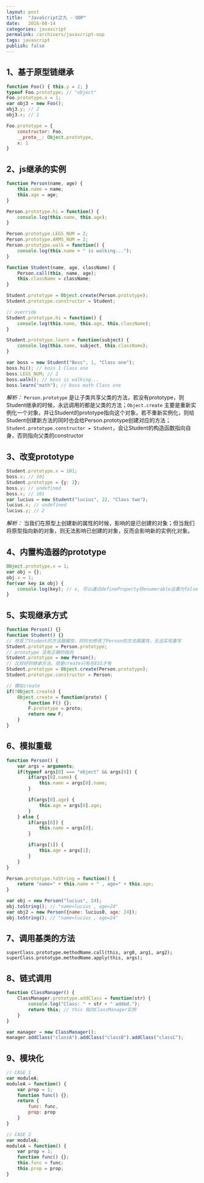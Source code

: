 ```yaml
---
layout: post
title:  "JavaScript之九 - OOP"
date:   2016-08-14
categories: javascript
permalink: /archivers/javascript-oop
tags: javascript
publish: false
---
```


## 1、基于原型链继承 ##

```javascript
function Foo() { this.y = 2; }
typeof Foo.prototype; // "object"
Foo.prototype.x = 1;
var obj3 = new Foo();
obj3.y; // 2
obj3.x; // 1

Foo.prototype = {
	constructor: Foo,
	__proto__: Object.prototype,
	x: 1
}
```

## 2、js继承的实例 ##

```javascript
function Person(name, age) {
	this.name = name;
	this.age = age;
}

Person.prototype.hi = function() {
	console.log(this.name, this.age);
}

Person.prototype.LEGS_NUM = 2;
Person.prototype.ARMS_NUM = 2;
Person.prototype.walk = function() {
	console.log(this.name + " is walking...");
}

function Student(name, age, className) {
	Person.call(this, name, age);
	this.className = className;
}

Student.prototype = Object.create(Person.prototype);
Student.prototype.constructor = Student;

// override
Student.prototype.hi = function() {
	console.log(this.name, this.age, this.className);
}

Student.prototype.learn = function(subject) {
	console.log(this.name, subject, this.className);
}

var boss = new Student("Boss", 1, "Class one");
boss.hi(); // boss 1 Class one
boss.LEGS_NUM; // 2
boss.walk(); // boss is walking...
boss.learn("math"); // boss math Class one
```

*解析：* ```Person.prototype``` 是让子类共享父类的方法，若没有prototype，则Student继承的时候，永远调用的都是父类的方法；```Object.create``` 主要是重新实例化一个对象，并让Student的prototype指向这个对象，若不重新实例化，则给Student创建新方法的同时也会给Person.prototype创建对应的方法；```Student.prototype.constructor = Student```，会让Student的构造函数指向自身，否则指向父类的constructor

## 3、改变prototype ##

```javascript
Student.prototype.x = 101;
boss.x; // 101
Student.prototype = {y: 2};
boss.y; // undefined
boss.x; // 101
var lucius = new Student("lucius", 22, "Class two");
lucius.x; // undefined
lucius.y; // 2
```

*解析：* 当我们在原型上创建新的属性的时候，影响的是已创建的对象；但当我们将原型指向新的对象，则无法影响已创建的对象，反而会影响新的实例化对象。

## 4、内置构造器的prototype ##

```javascript
Object.prototype.x = 1;
var obj = {};
obj.x = 1;
for(var key in obj) {
	console.log(key); // x, 可以通过defineProperty将enumerable设置为false
}
```

## 5、实现继承方式 ##

```javascript
function Person() {}
function Student() {}
// 改变了Student的方法跟属性，同时也修改了Person的方法跟属性，无法实现重写
Student.prototype = Person.prototype;
// prototype 没有正确的指向
Student.prototype = new Person();
// 比较好的继承方法，但是create只有在ES5才有
Student.prototype = Object.create(Person.prototype);
Student.prototype.constructor = Person;

// 模拟create
if(!Object.create) {
	Object.create = function(proto) {
		function F() {};
		F.prototype = proto;
		return new F;
	}
}
```


## 6、模拟重载 ##

```javascript
function Person() {
	var args = arguments;
	if(typeof args[0] === "object" && args[0]) {
		if(args[0].name) {
			this.name = args[0].name;
		}

		if(args[0].age) {
			this.age = args[0].age;
		}
	} else {
		if(args[0]) {
			this.name = args[0];
		}

		if(args[1]) {
			this.age = args[1];
		}
	}
}

Person.prototype.toString = function() {
	return "name=" + this.name + " , age=" + this.age;
}

var obj = new Person("lucius", 24);
obj.toString(); // "name=lucius , age=24"
var obj2 = new Person({name: lucius0, age: 24});
obj.toString(); // "name=lucius , age=24"
```

## 7、调用基类的方法 ##

```javscript
superClass.prototype.methodName.call(this, arg0, arg1, arg2);
superClass.prototype.methodName.apply(this, args);
```

## 8、链式调用 ##

```javascript
function ClassManager() {
	ClassManager.prototype.addClass = function(str) {
		console.log("Class: " + str + " added.");
		return this; // this 指向ClassManager实例
	}
}

var manager = new ClassManager();
manager.addClass("classA").addClass("classB").addClass("classC");
```

## 9、模块化 ##

```javascript
// CASE 1
var moduleA;
moduleA = function() {
	var prop = 1;
	function func() {};
	return {
		func: func,
		prop: prop
	}
}

// CASE 2
var moduleA;
moduleA = function() {
	var prop = 1;
	function func() {};
	this.func = func;
	this.prop = prop;
}
```